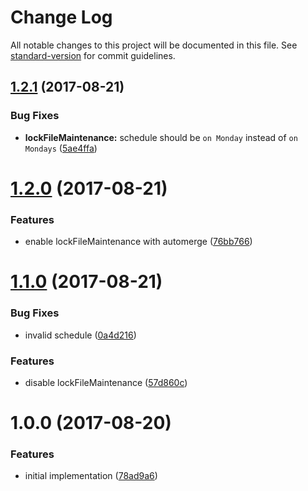 # Change Log

All notable changes to this project will be documented in this file. See [standard-version](https://github.com/conventional-changelog/standard-version) for commit guidelines.

<a name="1.2.1"></a>
## [1.2.1](https://github.com/ikatyang/renovate-config-ikatyang/compare/v1.2.0...v1.2.1) (2017-08-21)


### Bug Fixes

* **lockFileMaintenance:** schedule should be `on Monday` instead of `on Mondays` ([5ae4ffa](https://github.com/ikatyang/renovate-config-ikatyang/commit/5ae4ffa))



<a name="1.2.0"></a>
# [1.2.0](https://github.com/ikatyang/renovate-config-ikatyang/compare/v1.1.0...v1.2.0) (2017-08-21)


### Features

* enable lockFileMaintenance with automerge ([76bb766](https://github.com/ikatyang/renovate-config-ikatyang/commit/76bb766))



<a name="1.1.0"></a>
# [1.1.0](https://github.com/ikatyang/renovate-config-ikatyang/compare/v1.0.0...v1.1.0) (2017-08-21)


### Bug Fixes

* invalid schedule ([0a4d216](https://github.com/ikatyang/renovate-config-ikatyang/commit/0a4d216))


### Features

* disable lockFileMaintenance ([57d860c](https://github.com/ikatyang/renovate-config-ikatyang/commit/57d860c))



<a name="1.0.0"></a>
# 1.0.0 (2017-08-20)


### Features

* initial implementation ([78ad9a6](https://github.com/ikatyang/renovate-config-ikatyang/commit/78ad9a6))
